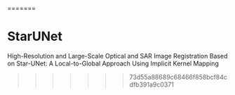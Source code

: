 =======
# StarUNet
High-Resolution and Large-Scale Optical and SAR Image Registration Based on Star-UNet: A Local-to-Global Approach Using Implicit Kernel Mapping
>>>>>>> 73d55a88689c68466f858bcf84cdfb391a9c0371
